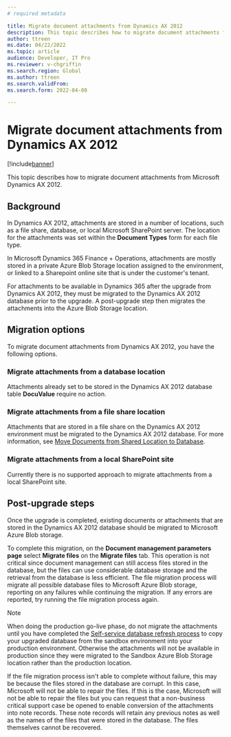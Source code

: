 ```yaml
---
# required metadata

title: Migrate document attachments from Dynamics AX 2012
description: This topic describes how to migrate document attachments from Microsoft Dynamics AX 2012.
author: ttreen 
ms.date: 04/22/2022
ms.topic: article
audience: Developer, IT Pro
ms.reviewer: v-chgriffin
ms.search.region: Global
ms.author: ttreen
ms.search.validFrom: 
ms.search.form: 2022-04-08

---
```


# Migrate document attachments from Dynamics AX 2012

[!include[banner](../includes/banner.md)]

This topic describes how to migrate document attachments from Microsoft Dynamics AX 2012.

## Background

In Dynamics AX 2012, attachments are stored in a number of locations, such as a file share, database, or local Microsoft SharePoint server. The location for the attachments was set within the **Document Types** form for each file type.  

In Microsoft Dynamics 365 Finance + Operations, attachments are mostly stored in a private Azure Blob Storage location assigned to the environment, or linked to a Sharepoint online site that is under the customer's tenant. 

For attachments to be available in Dynamics 365 after the upgrade from Dynamics AX 2012, they must be migrated to the Dynamics AX 2012 database prior to the upgrade. A post-upgrade step then migrates the attachments into the Azure Blob Storage location. 

## Migration options

To migrate document attachments from Dynamics AX 2012, you have the following options.

###  Migrate attachments from a database location

Attachments already set to be stored in the Dynamics AX 2012 database table **DocuValue** require no action.

###  Migrate attachments from a file share location

Attachments that are stored in a file share on the Dynamics AX 2012 environment must be migrated to the Dynamics AX 2012 database. For more information, see [Move Documents from Shared Location to Database](https://github.com/microsoft/Dynamics-365-FastTrack-Implementation-Assets/blob/master/AX2012DataUpgrade/MoveDocumentsToDatabase).

### Migrate attachments from a local SharePoint site

Currently there is no supported approach to migrate attachments from a local SharePoint site.

## Post-upgrade steps

Once the upgrade is completed, existing documents or attachments that are stored in the Dynamics AX 2012 database should be migrated to Microsoft Azure Blob storage. 

To complete this migration, on the **Document management parameters page** select **Migrate files** on the **Migrate files** tab. This operation is not critical since document management can still access files stored in the database, but the files can use considerable database storage and the retrieval from the database is less efficient. The file migration process will migrate all possible database files to Microsoft Azure Blob storage, reporting on any failures while continuing the migration. If any errors are reported, try running the file migration process again.

> [!NOTE] 
> When doing the production go-live phase, do not migrate the attachments until you have completed the [Self-service database refresh process](../database/database-refresh.md#self-service-database-refresh) to copy your upgraded database from the sandbox environment into your production environment. Otherwise the attachments will not be available in production since they were migrated to the Sandbox Azure Blob Storage location rather than the production location.

If the file migration process isn't able to complete without failure, this may be because the files stored in the database are corrupt. In this case, Microsoft will not be able to repair the files. If this is the case, Microsoft will not be able to repair the files but you can request that a non-business critical support case be opened to enable conversion of the attachments into note records. These note records will retain any previous notes as well as the names of the files that were stored in the database. The files themselves cannot be recovered.


